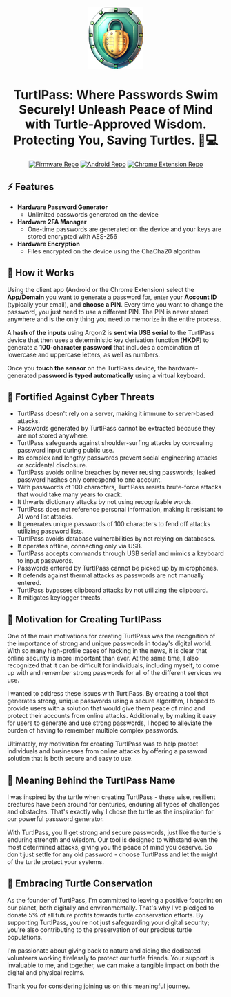 <p align="center">
<img src="https://raw.githubusercontent.com/TurtlPass/turtlpass-firmware-arduino/main/assets/icon.png" alt="logo" width=128>
<h1 align="center">TurtlPass: Where Passwords Swim Securely! Unleash Peace of Mind with Turtle-Approved Wisdom. Protecting You, Saving Turtles. 🐢💻</h1>
<p align="center">
<a href="https://github.com/TurtlPass/turtlpass-firmware-arduino"><img src="https://img.shields.io/github/v/release/TurtlPass/turtlpass-firmware-arduino?color=blue&label=Arduino%20Firmware&logo=arduino" alt="Firmware Repo"/></a>
<a href="https://github.com/TurtlPass/turtlpass-android"><img src="https://img.shields.io/github/v/release/TurtlPass/turtlpass-android?color=blue&label=Android%20App&logo=android" alt="Android Repo"/></a>
<a href="https://github.com/TurtlPass/turtlpass-chrome-extension"><img src="https://img.shields.io/github/v/release/TurtlPass/turtlpass-chrome-extension?color=blue&label=Chrome%20Extension&logo=googlechrome" alt="Chrome Extension Repo"/></a>
</p>

## ⚡ Features

- **Hardware Password Generator**
  - Unlimited passwords generated on the device
- **Hardware 2FA Manager**
  - One-time passwords are generated on the device and your keys are stored encrypted with AES-256
- **Hardware Encryption**
  - Files encrypted on the device using the ChaCha20 algorithm


## 🚀 How it Works

Using the client app (Android or the Chrome Extension) select the **App/Domain** you want to generate a password for, enter your **Account ID** (typically your email), and **choose a PIN**. Every time you want to change the password, you just need to use a different PIN. The PIN is never stored anywhere and is the only thing you need to memorize in the entire process.

A **hash of the inputs** using Argon2 is **sent via USB serial** to the TurtlPass device that then uses a deterministic key derivation function (**HKDF**) to generate a **100-character password** that includes a combination of lowercase and uppercase letters, as well as numbers.

Once you **touch the sensor** on the TurtlPass device, the hardware-generated **password is typed automatically** using a virtual keyboard.


## 🏰 Fortified Against Cyber Threats

* TurtlPass doesn't rely on a server, making it immune to server-based attacks.
* Passwords generated by TurtlPass cannot be extracted because they are not stored anywhere.
* TurtlPass safeguards against shoulder-surfing attacks by concealing password input during public use.
* Its complex and lengthy passwords prevent social engineering attacks or accidental disclosure.
* TurtlPass avoids online breaches by never reusing passwords; leaked password hashes only correspond to one account.
* With passwords of 100 characters, TurtlPass resists brute-force attacks that would take many years to crack.
* It thwarts dictionary attacks by not using recognizable words.
* TurtlPass does not reference personal information, making it resistant to AI word list attacks.
* It generates unique passwords of 100 characters to fend off attacks utilizing password lists.
* TurtlPass avoids database vulnerabilities by not relying on databases.
* It operates offline, connecting only via USB.
* TurtlPass accepts commands through USB serial and mimics a keyboard to input passwords.
* Passwords entered by TurtlPass cannot be picked up by microphones.
* It defends against thermal attacks as passwords are not manually entered.
* TurtlPass bypasses clipboard attacks by not utilizing the clipboard.
* It mitigates keylogger threats.


## 💪 Motivation for Creating TurtlPass

One of the main motivations for creating TurtlPass was the recognition of the importance of strong and unique passwords in today's digital world. With so many high-profile cases of hacking in the news, it is clear that online security is more important than ever. At the same time, I also recognized that it can be difficult for individuals, including myself, to come up with and remember strong passwords for all of the different services we use.

I wanted to address these issues with TurtlPass. By creating a tool that generates strong, unique passwords using a secure algorithm, I hoped to provide users with a solution that would give them peace of mind and protect their accounts from online attacks. Additionally, by making it easy for users to generate and use strong passwords, I hoped to alleviate the burden of having to remember multiple complex passwords.

Ultimately, my motivation for creating TurtlPass was to help protect individuals and businesses from online attacks by offering a password solution that is both secure and easy to use.


## 🐢 Meaning Behind the TurtlPass Name

I was inspired by the turtle when creating TurtlPass - these wise, resilient creatures have been around for centuries, enduring all types of challenges and obstacles. That's exactly why I chose the turtle as the inspiration for our powerful password generator.

With TurtlPass, you'll get strong and secure passwords, just like the turtle's enduring strength and wisdom. Our tool is designed to withstand even the most determined attacks, giving you the peace of mind you deserve. So don't just settle for any old password - choose TurtlPass and let the might of the turtle protect your systems.


## 💚 Embracing Turtle Conservation

As the founder of TurtlPass, I'm committed to leaving a positive footprint on our planet, both digitally and environmentally. That's why I've pledged to donate 5% of all future profits towards turtle conservation efforts. By supporting TurtlPass, you're not just safeguarding your digital security; you're also contributing to the preservation of our precious turtle populations. 

I'm passionate about giving back to nature and aiding the dedicated volunteers working tirelessly to protect our turtle friends. Your support is invaluable to me, and together, we can make a tangible impact on both the digital and physical realms. 

Thank you for considering joining us on this meaningful journey.
